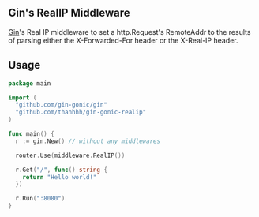 ## Gin's RealIP Middleware

[Gin](https://github.com/gin-gonic/gin)'s Real IP middleware to set a http.Request's RemoteAddr to the results of parsing either the X-Forwarded-For header or the X-Real-IP header.

## Usage

```go
package main

import (
  "github.com/gin-gonic/gin"
  "github.com/thanhhh/gin-gonic-realip"
)

func main() {
  r := gin.New() // without any middlewares

  router.Use(middleware.RealIP())

  r.Get("/", func() string {
    return "Hello world!"
  })

  r.Run(":8080")
}
```
